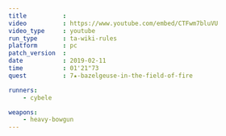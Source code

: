 ```yaml
---
title          :
video          : https://www.youtube.com/embed/CTFwm7bluVU
video_type     : youtube
run_type       : ta-wiki-rules
platform       : pc
patch_version  :
date           : 2019-02-11
time           : 01'21"73
quest          : 7★-bazelgeuse-in-the-field-of-fire

runners:
    - cybele

weapons:
    - heavy-bowgun
---
```

